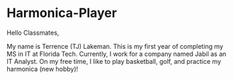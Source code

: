 # Harmonica-Player

Hello Classmates,

My name is Terrence (TJ) Lakeman. This is my first year of completing my MS in IT at Florida Tech.
Currently, I work for a company named Jabil as an IT Analyst. On my free time, I like to play basketball, golf, and practice my harmonica (new hobby)!
